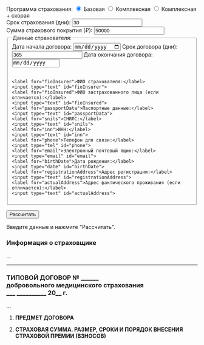 <!DOCTYPE html>
<html>
<head>
    <title>Договор ДМС</title>
    <meta charset="UTF-8">
</head>
<body>

<div>
    <label>Программа страхования:</label>
    <input type="radio" id="basic" name="program" value="basic" checked required>
    <label for="basic">Базовая</label>
    <input type="radio" id="complex" name="program" value="complex" required>
    <label for="complex">Комплексная</label>
    <input type="radio" id="complex_ambulance" name="program" value="complex_ambulance" required>
    <label for="complex_ambulance">Комплексная + скорая</label>
</div>

<div>
    <label for="insuranceDays">Срок страхования (дни):</label>
    <input type="number" id="insuranceDays" value="30" min="1" required>
</div>

<div>
    <label for="coverageAmount">Сумма страхового покрытия (₽):</label>
    <input type="number" id="coverageAmount" value="50000" min="1" required>
</div>

<fieldset>
    <legend>Данные страхователя:</legend>
    <label for="startDate">Дата начала договора:</label>
    <input type="date" id="startDate" required>
    <label for="contractTerm">Срок договора (дни):</label>
    <input type="number" id="contractTerm" value="365" min="1" required>
    <label for="endDate">Дата окончания договора:</label>
    <input type="date" id="endDate" readonly> <br><br>

    <label for="fioInsurer">ФИО страхователя:</label>
    <input type="text" id="fioInsurer">
    <label for="fioInsured">ФИО застрахованного лица (если отличается):</label>
    <input type="text" id="fioInsured">
    <label for="passportData">Паспортные данные:</label>
    <input type="text" id="passportData">
    <label for="snils">СНИЛС:</label>
    <input type="text" id="snils">
    <label for="inn">ИНН:</label>
    <input type="text" id="inn">
    <label for="phone">Телефон для связи:</label>
    <input type="tel" id="phone">
    <label for="email">Электронный почтовый ящик:</label>
    <input type="email" id="email">
    <label for="birthDate">Дата рождения:</label>
    <input type="date" id="birthDate">
    <label for="registrationAddress">Адрес регистрации:</label>
    <input type="text" id="registrationAddress">
    <label for="actualAddress">Адрес фактического проживания (если отличается):</label>
    <input type="text" id="actualAddress">
</fieldset>

<button onclick="calculatePremium()">Рассчитать</button>

<div id="premiumResult">Введите данные и нажмите "Рассчитать".</div>

<h3>Информация о страховщике</h3>
<p>...</p>

<hr>

<h3>ТИПОВОЙ ДОГОВОР № ______<br>
добровольного медицинского страхования<br>
<span id="contractDate">___</span> __________ <span id="contractYear">20__</span> г.</h3>

<p>...</p>
<ol>
    <li><b>ПРЕДМЕТ ДОГОВОРА</b><br>
        <p id="contractText"> </p>
    </li>
    <li><b>СТРАХОВАЯ СУММА. РАЗМЕР, СРОКИ И ПОРЯДОК ВНЕСЕНИЯ СТРАХОВОЙ ПРЕМИИ (ВЗНОСОВ)</b><br>
        <p id="contractSum"> </p>
    </li>
</ol>

<script>
    const startDateInput = document.getElementById('startDate');
    const contractTermInput = document.getElementById('contractTerm');
    const endDateInput = document.getElementById('endDate');

    startDateInput.addEventListener('change', calculateEndDate);
    contractTermInput.addEventListener('change', calculateEndDate);
    
    function calculateEndDate() {
        const startDate = new Date(startDateInput.value);
        const term = parseInt(contractTermInput.value);

        if (isNaN(startDate) || isNaN(term)) {
            endDateInput.value = '';
            return;
        }

        const endDate = new Date(startDate);
        endDate.setDate(startDate.getDate() + term);

        const formattedEndDate = endDate.toISOString().split('T')[0];
        endDateInput.value = formattedEndDate;

        document.getElementById("contractDate").innerText = startDate.getDate();
        document.getElementById("contractYear").innerText = startDate.getFullYear();

    }

    function calculatePremium() {
        // Здесь будет логика расчета премии и заполнение договора
        let program = document.querySelector('input[name="program"]:checked').value;
        let insuranceDays = document.getElementById("insuranceDays").value;
        let coverageAmount = document.getElementById("coverageAmount").value;

        let contract = `1.1. Страховым случаем является факт обращения застрахованного в медицинское учреждение. Услуги предоставляются в соответствии с программой ${program}. <br> 1.2. Срок страхования: ${insuranceDays} дней. <br> 1.3. Сумма страхового покрытия: ${coverageAmount} рублей.`;

        let contractSum = `2.1. Страховая премия будет рассчитана дополнительно. <br> 2.2. Страховая сумма на одного застрахованного: ${coverageAmount} рублей.`;

        document.getElementById("contractText").innerHTML = contract;
        document.getElementById("contractSum").innerHTML = contractSum;

    }
</script>

</body>
</html>
